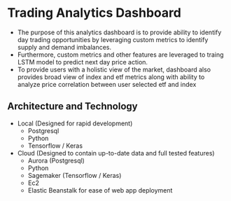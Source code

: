 # Trading Analytics Dashboard
- The purpose of this analytics dashboard is to provide ability to identify day trading opportunities by leveraging custom metrics to identify supply and demand imbalances.
- Furthermore, custom metrics and other features are leveraged to traing LSTM model to predict next day price action.
- To provide users with a holistic view of the market, dashboard also provides broad view of index and etf metrics along with ability to analyze price correlation between user selected etf and index

## Architecture and Technology
- Local (Designed for rapid development)
    - Postgresql
    - Python
    - Tensorflow / Keras
- Cloud (Designed to contain up-to-date data and full tested features)
    - Aurora (Postgresql)
    - Python
    - Sagemaker (Tensorflow / Keras)
    - Ec2
    - Elastic Beanstalk for ease of web app deployment
